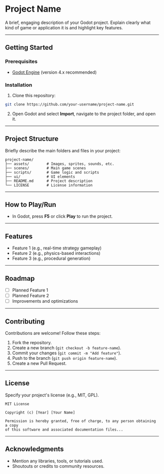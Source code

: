 
# Project Name

A brief, engaging description of your Godot project. Explain clearly what kind of game or application it is and highlight key features.

---

## Getting Started

### Prerequisites
- [Godot Engine](https://godotengine.org/) (version 4.x recommended)

### Installation
1. Clone this repository:
```bash
git clone https://github.com/your-username/project-name.git
```

2. Open Godot and select **Import**, navigate to the project folder, and open it.

---

## Project Structure

Briefly describe the main folders and files in your project:

```
project-name/
├── assets/        # Images, sprites, sounds, etc.
├── scenes/        # Main game scenes
├── scripts/       # Game logic and scripts
├── ui/            # UI elements
├── README.md      # Project description
└── LICENSE        # License information
```

---

## How to Play/Run
- In Godot, press **F5** or click **Play** to run the project.

---

## Features

- Feature 1 (e.g., real-time strategy gameplay)
- Feature 2 (e.g., physics-based interactions)
- Feature 3 (e.g., procedural generation)

---

## Roadmap

- [ ] Planned Feature 1
- [ ] Planned Feature 2
- [ ] Improvements and optimizations

---

## Contributing

Contributions are welcome! Follow these steps:
1. Fork the repository.
2. Create a new branch (`git checkout -b feature-name`).
3. Commit your changes (`git commit -m "Add feature"`).
4. Push to the branch (`git push origin feature-name`).
5. Create a new Pull Request.

---

## License

Specify your project's license (e.g., MIT, GPL).

```
MIT License

Copyright (c) [Year] [Your Name]

Permission is hereby granted, free of charge, to any person obtaining a copy
of this software and associated documentation files...
```

---

## Acknowledgments

- Mention any libraries, tools, or tutorials used.
- Shoutouts or credits to community resources.
